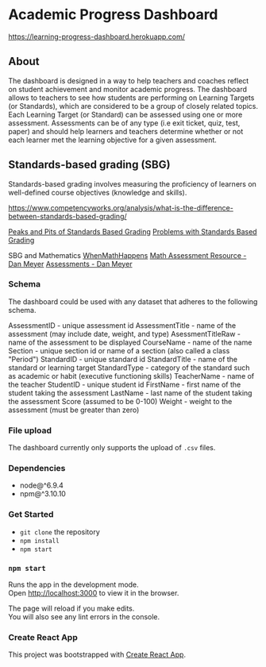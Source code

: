 # Academic Progress Dashboard

https://learning-progress-dashboard.herokuapp.com/

## About
The dashboard is designed in a way to help teachers and coaches reflect on student achievement and monitor academic progress. The dashboard allows to teachers to see how students are performing on Learning Targets (or Standards), which are considered to be a group of closely related topics. Each Learning Target (or Standard) can be assessed using one or more assessment. Assessments can be of any type (i.e exit ticket, quiz, test, paper) and should help learners and teachers determine whether or not each learner met the learning objective for a given assessment.

## Standards-based grading (SBG)
Standards-based grading involves measuring the proficiency of learners on well-defined course objectives (knowledge and skills).

https://www.competencyworks.org/analysis/what-is-the-difference-between-standards-based-grading/

[Peaks and Pits of Standards Based Grading](https://www.edutopia.org/blog/peaks-pits-standards-based-grading-josh-work)
[Problems with Standards Based Grading](https://www.edutopia.org/discussion/problem-standards-based-grading)

SBG and Mathematics
[WhenMathHappens](https://whenmathhappens.com/standards-based-grading/)
[Math Assessment Resource - Dan Meyer](http://blog.mrmeyer.com/2007/the-comprehensive-math-assessment-resource/)
[Assessments - Dan Meyer](http://blog.mrmeyer.com/category/assessment/)

### Schema
The dashboard could be used with any dataset that adheres to the following schema.

AssessmentID - unique assessment id
AssessmentTitle - name of the assessment (may include date, weight, and type)
AsessmentTitleRaw - name of the assessment to be displayed 
CourseName - name of the name
Section - unique section id or name of a section (also called a class "Period")
StandardID - unique standard id
StandardTitle - name of the standard or learning target
StandardType - category of the standard such as academic or habit (executive functioning skills)
TeacherName - name of the teacher
StudentID - unique student id
FirstName - first name of the student taking the assessment
LastName - last name of the student taking the assessment
Score (assumed to be 0-100)
Weight - weight to the assessment (must be greater than zero)

### File upload

The dashboard currently only supports the upload of `.csv` files.

### Dependencies
- node@^6.9.4
- npm@^3.10.10

### Get Started
- `git clone` the repository
- `npm install`
- `npm start`

### `npm start`

Runs the app in the development mode.<br>
Open [http://localhost:3000](http://localhost:3000) to view it in the browser.

The page will reload if you make edits.<br>
You will also see any lint errors in the console.

### Create React App
This project was bootstrapped with [Create React App](https://github.com/facebookincubator/create-react-app).
